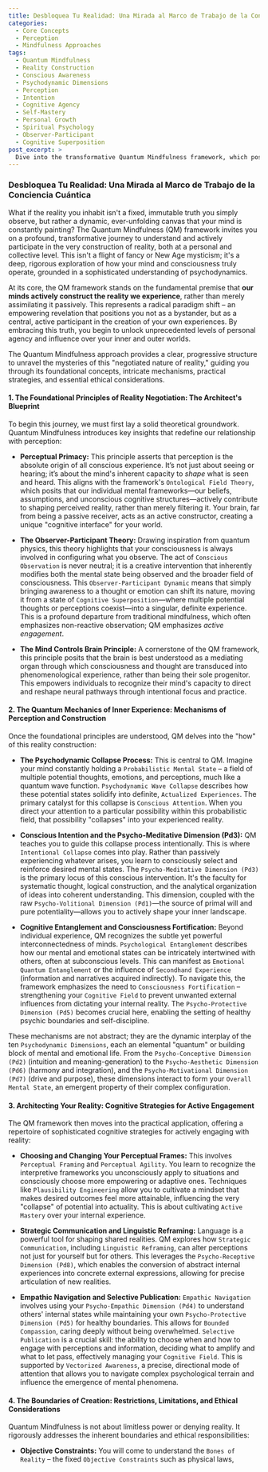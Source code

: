```yaml
---
title: Desbloquea Tu Realidad: Una Mirada al Marco de Trabajo de la Conciencia Cuántica
categories:
  - Core Concepts
  - Perception
  - Mindfulness Approaches
tags:
  - Quantum Mindfulness
  - Reality Construction
  - Conscious Awareness
  - Psychodynamic Dimensions
  - Perception
  - Intention
  - Cognitive Agency
  - Self-Mastery
  - Personal Growth
  - Spiritual Psychology
  - Observer-Participant
  - Cognitive Superposition
post_excerpt: >
  Dive into the transformative Quantum Mindfulness framework, which posits that you are not merely a passive observer but an active architect of your reality. This post explores the foundational principles, intricate mechanisms, and practical strategies for consciously shaping your experience, emphasizing the power and responsibility that come with this profound understanding.
---
```


### Desbloquea Tu Realidad: Una Mirada al Marco de Trabajo de la Conciencia Cuántica

What if the reality you inhabit isn't a fixed, immutable truth you simply observe, but rather a dynamic, ever-unfolding canvas that your mind is constantly painting? The Quantum Mindfulness (QM) framework invites you on a profound, transformative journey to understand and actively participate in the very construction of reality, both at a personal and collective level. This isn't a flight of fancy or New Age mysticism; it's a deep, rigorous exploration of how your mind and consciousness truly operate, grounded in a sophisticated understanding of psychodynamics.

At its core, the QM framework stands on the fundamental premise that **our minds actively construct the reality we experience**, rather than merely assimilating it passively. This represents a radical paradigm shift – an empowering revelation that positions you not as a bystander, but as a central, active participant in the creation of your own experiences. By embracing this truth, you begin to unlock unprecedented levels of personal agency and influence over your inner and outer worlds.

The Quantum Mindfulness approach provides a clear, progressive structure to unravel the mysteries of this "negotiated nature of reality," guiding you through its foundational concepts, intricate mechanisms, practical strategies, and essential ethical considerations.

#### 1. The Foundational Principles of Reality Negotiation: The Architect's Blueprint

To begin this journey, we must first lay a solid theoretical groundwork. Quantum Mindfulness introduces key insights that redefine our relationship with perception:

*   **Perceptual Primacy:** This principle asserts that perception is the absolute origin of all conscious experience. It’s not just about seeing or hearing; it’s about the mind's inherent capacity to *shape* what is seen and heard. This aligns with the framework's `Ontological Field Theory`, which posits that our individual mental frameworks—our beliefs, assumptions, and unconscious cognitive structures—actively contribute to shaping perceived reality, rather than merely filtering it. Your brain, far from being a passive receiver, acts as an active constructor, creating a unique "cognitive interface" for your world.

*   **The Observer-Participant Theory:** Drawing inspiration from quantum physics, this theory highlights that your consciousness is always involved in configuring what you observe. The act of `Conscious Observation` is never neutral; it is a creative intervention that inherently modifies both the mental state being observed and the broader field of consciousness. This `Observer-Participant Dynamic` means that simply bringing awareness to a thought or emotion can shift its nature, moving it from a state of `Cognitive Superposition`—where multiple potential thoughts or perceptions coexist—into a singular, definite experience. This is a profound departure from traditional mindfulness, which often emphasizes non-reactive observation; QM emphasizes *active engagement*.

*   **The Mind Controls Brain Principle:** A cornerstone of the QM framework, this principle posits that the brain is best understood as a mediating organ through which consciousness and thought are transduced into phenomenological experience, rather than being their sole progenitor. This empowers individuals to recognize their mind's capacity to direct and reshape neural pathways through intentional focus and practice.

#### 2. The Quantum Mechanics of Inner Experience: Mechanisms of Perception and Construction

Once the foundational principles are understood, QM delves into the "how" of this reality construction:

*   **The Psychodynamic Collapse Process:** This is central to QM. Imagine your mind constantly holding a `Probabilistic Mental State` – a field of multiple potential thoughts, emotions, and perceptions, much like a quantum wave function. `Psychodynamic Wave Collapse` describes how these potential states solidify into definite, `Actualized Experiences`. The primary catalyst for this collapse is `Conscious Attention`. When you direct your attention to a particular possibility within this probabilistic field, that possibility "collapses" into your experienced reality.

*   **Conscious Intention and the Psycho-Meditative Dimension (Pd3):** QM teaches you to guide this collapse process intentionally. This is where `Intentional Collapse` comes into play. Rather than passively experiencing whatever arises, you learn to consciously select and reinforce desired mental states. The `Psycho-Meditative Dimension (Pd3)` is the primary locus of this conscious intervention. It's the faculty for systematic thought, logical construction, and the analytical organization of ideas into coherent understanding. This dimension, coupled with the raw `Psycho-Volitional Dimension (Pd1)`—the source of primal will and pure potentiality—allows you to actively shape your inner landscape.

*   **Cognitive Entanglement and Consciousness Fortification:** Beyond individual experience, QM recognizes the subtle yet powerful interconnectedness of minds. `Psychological Entanglement` describes how our mental and emotional states can be intricately intertwined with others, often at subconscious levels. This can manifest as `Emotional Quantum Entanglement` or the influence of `Secondhand Experience` (information and narratives acquired indirectly). To navigate this, the framework emphasizes the need to `Consciousness Fortification` – strengthening your `Cognitive Field` to prevent unwanted external influences from dictating your internal reality. The `Psycho-Protective Dimension (Pd5)` becomes crucial here, enabling the setting of healthy psychic boundaries and self-discipline.

These mechanisms are not abstract; they are the dynamic interplay of the ten `Psychodynamic Dimensions`, each an elemental "quantum" or building block of mental and emotional life. From the `Psycho-Conceptive Dimension (Pd2)` (intuition and meaning-generation) to the `Psycho-Aesthetic Dimension (Pd6)` (harmony and integration), and the `Psycho-Motivational Dimension (Pd7)` (drive and purpose), these dimensions interact to form your `Overall Mental State`, an emergent property of their complex configuration.

#### 3. Architecting Your Reality: Cognitive Strategies for Active Engagement

The QM framework then moves into the practical application, offering a repertoire of sophisticated cognitive strategies for actively engaging with reality:

*   **Choosing and Changing Your Perceptual Frames:** This involves `Perceptual Framing` and `Perceptual Agility`. You learn to recognize the interpretive frameworks you unconsciously apply to situations and consciously choose more empowering or adaptive ones. Techniques like `Plausibility Engineering` allow you to cultivate a mindset that makes desired outcomes feel more attainable, influencing the very "collapse" of potential into actuality. This is about cultivating `Active Mastery` over your internal experience.

*   **Strategic Communication and Linguistic Reframing:** Language is a powerful tool for shaping shared realities. QM explores how `Strategic Communication`, including `Linguistic Reframing`, can alter perceptions not just for yourself but for others. This leverages the `Psycho-Receptive Dimension (Pd8)`, which enables the conversion of abstract internal experiences into concrete external expressions, allowing for precise articulation of new realities.

*   **Empathic Navigation and Selective Publication:** `Empathic Navigation` involves using your `Psycho-Empathic Dimension (Pd4)` to understand others' internal states while maintaining your own `Psycho-Protective Dimension (Pd5)` for healthy boundaries. This allows for `Bounded Compassion`, caring deeply without being overwhelmed. `Selective Publication` is a crucial skill: the ability to choose when and how to engage with perceptions and information, deciding what to amplify and what to let pass, effectively managing your `Cognitive Field`. This is supported by `Vectorized Awareness`, a precise, directional mode of attention that allows you to navigate complex psychological terrain and influence the emergence of mental phenomena.

#### 4. The Boundaries of Creation: Restrictions, Limitations, and Ethical Considerations

Quantum Mindfulness is not about limitless power or denying reality. It rigorously addresses the inherent boundaries and ethical responsibilities:

*   **Objective Constraints:** You will come to understand the `Bones of Reality` – the fixed `Objective Constraints` such as physical laws,